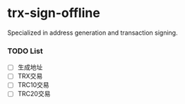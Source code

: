 # trx-sign-offline
Specialized in address generation and transaction signing.

### TODO List

- [ ] 生成地址
- [ ] TRX交易
- [ ] TRC10交易
- [ ] TRC20交易
